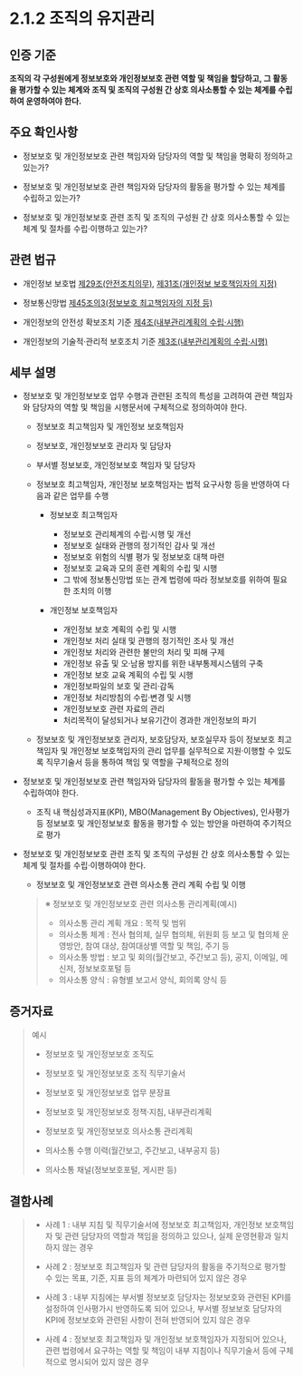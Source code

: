 # 2.1.2 조직의 유지관리

## 인증 기준

**조직의 각 구성원에게 정보보호와 개인정보보호 관련 역할 및 책임을 할당하고, 그 활동을 평가할 수 있는 체계와 조직 및 조직의 구성원 간 상호 의사소통할 수 있는 체계를 수립하여 운영하여야 한다.**

## 주요 확인사항

- 정보보호 및 개인정보보호 관련 책임자와 담당자의 역할 및 책임을 명확히 정의하고 있는가?

- 정보보호 및 개인정보보호 관련 책임자와 담당자의 활동을 평가할 수 있는 체계를 수립하고 있는가?

- 정보보호 및 개인정보보호 관련 조직 및 조직의 구성원 간 상호 의사소통할 수 있는 체계 및 절차를 수립·이행하고 있는가?

## 관련 법규

- 개인정보 보호법 [제29조(안전조치의무)](https://www.law.go.kr/법령/개인정보보호법/제29조 "페이지로 이동"), [제31조(개인정보 보호책임자의 지정)](https://www.law.go.kr/법령/개인정보보호법/제31조 "페이지로 이동")

- 정보통신망법 [제45조의3(정보보호 최고책임자의 지정 등)](https://www.law.go.kr/법령/정보통신망이용촉진및정보보호등에관한법률/제45조의3 "페이지로 이동")

- 개인정보의 안전성 확보조치 기준 [제4조(내부관리계획의 수립·시행)](https://www.law.go.kr/행정규칙/(개인정보보호위원회)개인정보의안전성확보조치기준/제4조 "페이지로 이동")

- 개인정보의 기술적·관리적 보호조치 기준 [제3조(내부관리계획의 수립·시행)](https://www.law.go.kr/행정규칙/(개인정보보호위원회)개인정보의기술적·관리적보호조치기준/제3조 "페이지로 이동")

## 세부 설명

- 정보보호 및 개인정보보호 업무 수행과 관련된 조직의 특성을 고려하여 관련 책임자와 담당자의 역할 및 책임을 시행문서에 구체적으로 정의하여야 한다.

    - 정보보호 최고책임자 및 개인정보 보호책임자

    - 정보보호, 개인정보보호 관리자 및 담당자

    - 부서별 정보보호, 개인정보보호 책임자 및 담당자

    - 정보보호 최고책임자, 개인정보 보호책임자는 법적 요구사항 등을 반영하여 다음과 같은 업무를 수행

        - 정보보호 최고책임자
            - 정보보호 관리체계의 수립·시행 및 개선
            - 정보보호 실태와 관행의 정기적인 감사 및 개선
            - 정보보호 위험의 식별 평가 및 정보보호 대책 마련
            - 정보보호 교육과 모의 훈련 계획의 수립 및 시행
            - 그 밖에 정보통신망법 또는 관계 법령에 따라 정보보호를 위하여 필요한 조치의 이행

        - 개인정보 보호책임자
            - 개인정보 보호 계획의 수립 및 시행
            - 개인정보 처리 실태 및 관행의 정기적인 조사 및 개선
            - 개인정보 처리와 관련한 불만의 처리 및 피해 구제
            - 개인정보 유출 및 오·남용 방지를 위한 내부통제시스템의 구축
            - 개인정보 보호 교육 계획의 수립 및 시행
            - 개인정보파일의 보호 및 관리·감독
            - 개인정보 처리방침의 수립·변경 및 시행
            - 개인정보보호 관련 자료의 관리
            - 처리목적이 달성되거나 보유기간이 경과한 개인정보의 파기

    - 정보보호 및 개인정보보호 관리자, 보호담당자, 보호실무자 등이 정보보호 최고책임자 및 개인정보 보호책임자의 관리 업무를 실무적으로 지원·이행할 수 있도록 직무기술서 등을 통하여 책임 및 역할을 구체적으로 정의

- 정보보호 및 개인정보보호 관련 책임자와 담당자의 활동을 평가할 수 있는 체계를 수립하여야 한다.

    - 조직 내 핵심성과지표(KPI), MBO(Management By Objectives), 인사평가 등 정보보호 및 개인정보보호 활동을 평가할 수 있는 방안을 마련하여 주기적으로 평가

- 정보보호 및 개인정보보호 관련 조직 및 조직의 구성원 간 상호 의사소통할 수 있는 체계 및 절차를 수립·이행하여야 한다.

    - 정보보호 및 개인정보보호 관련 의사소통 관리 계획 수립 및 이행
    >
    > ※ 정보보호 및 개인정보보호 관련 의사소통 관리계획(예시)
    >
    > - 의사소통 관리 계획 개요 : 목적 및 범위
    > - 의사소통 체계 : 전사 협의체, 실무 협의체, 위원회 등 보고 및 협의체 운영방안, 참여 대상, 참여대상별 역할 및 책임, 주기 등
    > - 의사소통 방법 : 보고 및 회의(월간보고, 주간보고 등), 공지, 이메일, 메신저, 정보보호포털 등
    > - 의사소통 양식 : 유형별 보고서 양식, 회의록 양식 등

## 증거자료

> 예시
>
> - 정보보호 및 개인정보보호 조직도
>
> - 정보보호 및 개인정보보호 조직 직무기술서
>
> - 정보보호 및 개인정보보호 업무 분장표
>
> - 정보보호 및 개인정보보호 정책·지침, 내부관리계획
>
> - 정보보호 및 개인정보보호 의사소통 관리계획
>
> - 의사소통 수행 이력(월간보고, 주간보고, 내부공지 등)
>
> - 의사소통 채널(정보보호포털, 게시판 등)

## 결함사례

> - 사례 1 : 내부 지침 및 직무기술서에 정보보호 최고책임자, 개인정보 보호책임자 및 관련 담당자의 역할과 책임을 정의하고 있으나, 실제 운영현황과 일치하지 않는 경우
>
> - 사례 2 : 정보보호 최고책임자 및 관련 담당자의 활동을 주기적으로 평가할 수 있는 목표, 기준, 지표 등의 체계가 마련되어 있지 않은 경우
>
> - 사례 3 : 내부 지침에는 부서별 정보보호 담당자는 정보보호와 관련된 KPI를 설정하여 인사평가시 반영하도록 되어 있으나, 부서별 정보보호 담당자의 KPI에 정보보호와 관련된 사항이 전혀 반영되어 있지 않은 경우
>
> - 사례 4 : 정보보호 최고책임자 및 개인정보 보호책임자가 지정되어 있으나, 관련 법령에서 요구하는 역할 및 책임이 내부 지침이나 직무기술서 등에 구체적으로 명시되어 있지 않은 경우
